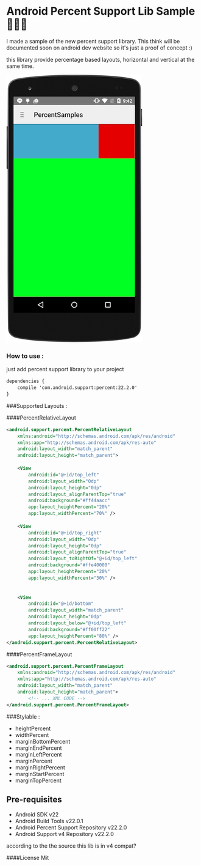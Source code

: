 Android Percent Support Lib Sample :triangular_ruler::triangular_ruler::triangular_ruler:
===================================

I made a sample of the new percent support library.
This think will be documented soon on android dev website so it's just a proof of concept :)

this library provide percentage based layouts,
horizontal and vertical at the same time.

![PercentRelativeLayout](screenshot/screen1.png)


### How to use :
just add percent support library to your project
```xml
dependencies {
    compile 'com.android.support:percent:22.2.0'
}
```

###Supported Layouts :

####PercentRelativeLayout
```xml
<android.support.percent.PercentRelativeLayout
    xmlns:android="http://schemas.android.com/apk/res/android"
    xmlns:app="http://schemas.android.com/apk/res-auto"
    android:layout_width="match_parent"
    android:layout_height="match_parent">
    
    <View
        android:id="@+id/top_left"
        android:layout_width="0dp"
        android:layout_height="0dp"
        android:layout_alignParentTop="true"
        android:background="#ff44aacc"
        app:layout_heightPercent="20%"
        app:layout_widthPercent="70%" />

    <View
        android:id="@+id/top_right"
        android:layout_width="0dp"
        android:layout_height="0dp"
        android:layout_alignParentTop="true"
        android:layout_toRightOf="@+id/top_left"
        android:background="#ffe40000"
        app:layout_heightPercent="20%"
        app:layout_widthPercent="30%" />


    <View
        android:id="@+id/bottom"
        android:layout_width="match_parent"
        android:layout_height="0dp"
        android:layout_below="@+id/top_left"
        android:background="#ff00ff22"
        app:layout_heightPercent="80%" />
</android.support.percent.PercentRelativeLayout>
```

####PercentFrameLayout
```xml
<android.support.percent.PercentFrameLayout
    xmlns:android="http://schemas.android.com/apk/res/android"
    xmlns:app="http://schemas.android.com/apk/res-auto"
    android:layout_width="match_parent"
    android:layout_height="match_parent">
        <!-- ... XML CODE -->
</android.support.percent.PercentFrameLayout>
```

###Stylable :

- heightPercent
- widthPercent
- marginBottomPercent
- marginEndPercent
- marginLeftPercent
- marginPercent
- marginRightPercent 
- marginStartPercent
- marginTopPercent

Pre-requisites
--------------

- Android SDK v22
- Android Build Tools v22.0.1
- Android Percent Support Repository v22.2.0
- Android Support v4 Repository v22.2.0

according to the the source this lib is in v4 compat?

####License Mit
